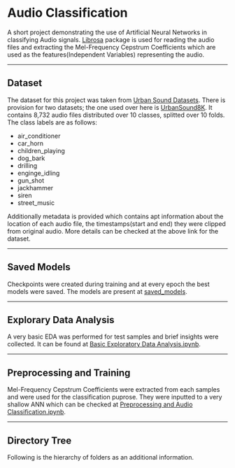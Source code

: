 # Audio Classification
A short project demonstrating the use of Artificial Neural Networks in classifying Audio signals. [Librosa](https://librosa.org/doc/latest/index.html)  package is used for reading the audio files and extracting the Mel-Frequency Cepstrum Coefficients which are used as the features(Independent Variables) representing the audio.
___
## Dataset
The dataset for this project was taken from [Urban Sound Datasets](https://urbansounddataset.weebly.com/). There is provision for two datasets; the one used over here is [UrbanSound8K](https://urbansounddataset.weebly.com/urbansound8k.html). It contains 8,732 audio files distributed over 10 classes, splitted over 10 folds. The class labels are as follows:
* air_conditioner
* car_horn
* children_playing
* dog_bark
* drilling
* enginge_idling
* gun_shot
* jackhammer
* siren
* street_music

Additionally metadata is provided which contains apt information about the location of each audio file, the timestamps(start and end) they were clipped from original audio. More details can be checked at the above link for the dataset.
___
## Saved Models
Checkpoints were created during training and at every epoch the best models were saved. The models are present at [saved_models](https://github.com/keew13/AI-Explorations/tree/main/Audio%20Classification/saved_models).
___
## Explorary Data Analysis
A very basic EDA was performed for test samples and brief insights were collected. It can be found at [Basic Exploratory Data Analysis.ipynb](https://github.com/keew13/AI-Explorations/blob/main/Audio%20Classification/Basic%20Explorary%20Data%20Analysis.ipynb).
___
## Preprocessing and Training
Mel-Frequency Cepstrum Coefficients were extracted from each samples and were used for the classification puprose. They were inputted to a very shallow ANN which can be checked at [Preprocessing and Audio Classification.ipynb](https://github.com/keew13/AI-Explorations/blob/main/Audio%20Classification/Preprocessing%20and%20Audio%20Classification.ipynb).
___
## Directory Tree
Following is the hierarchy of folders as an additional information.
